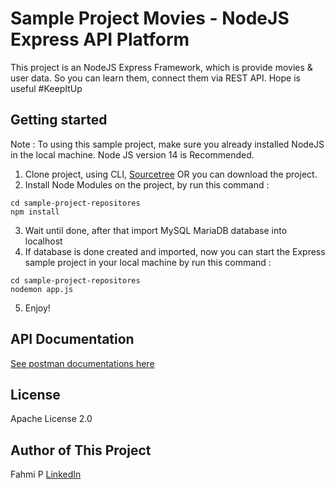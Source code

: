 # Sample Project Movies - NodeJS Express API Platform

This project is an NodeJS Express Framework, which is provide movies & user data. So you can learn them, connect them via REST API. Hope is useful #KeepItUp

## Getting started

Note : To using this sample project, make sure you already installed NodeJS in the local machine. Node JS version 14 is Recommended.

1. Clone project, using CLI, [Sourcetree](https://www.sourcetreeapp.com/) OR you can download the project.
2. Install Node Modules on the project, by run this command :
```
cd sample-project-repositores
npm install
```
3. Wait until done, after that import MySQL MariaDB database into localhost
4. If database is done created and imported, now you can start the Express sample project in your local machine by run this command :
```
cd sample-project-repositores
nodemon app.js
```
5. Enjoy!

## API Documentation
[See postman documentations here](https://www.postman.com/descent-module-observer-75046507/workspace/21ab9aa1-8c3f-4368-98d0-ac9f18366a8f/overview)
## License
Apache License 2.0

## Author of This Project
Fahmi P
[LinkedIn](https://www.linkedin.com/in/himawanfahmi/)

